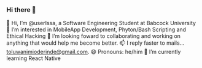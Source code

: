 ### Hi there 👋
👋 Hi, I’m @userIssa, a Software Engineering Student at Babcock University 
👀 I’m interested in MobileApp Development, Phyton/Bash Scripting and Ethical Hacking
💞️ I’m looking foward to collaborating and working on anything that would help me become better.
📫 I reply faster to mails... toluwanimioderinde@gmail.com.
😄 Pronouns: he/him
🌱 I’m currently learning React Native

<!--
**userIssa/userIssa** is a ✨ _special_ ✨ repository because its `README.md` (this file) appears on your GitHub profile.

Here are some ideas to get you started:

- 🔭 I’m currently working on ...
- 🌱 I’m currently learning ...
- 👯 I’m looking to collaborate on ...
- 🤔 I’m looking for help with ...
- 💬 Ask me about ...
- 📫 How to reach me: ...
- 😄 Pronouns: ...
- ⚡ Fun fact: ...
-->
